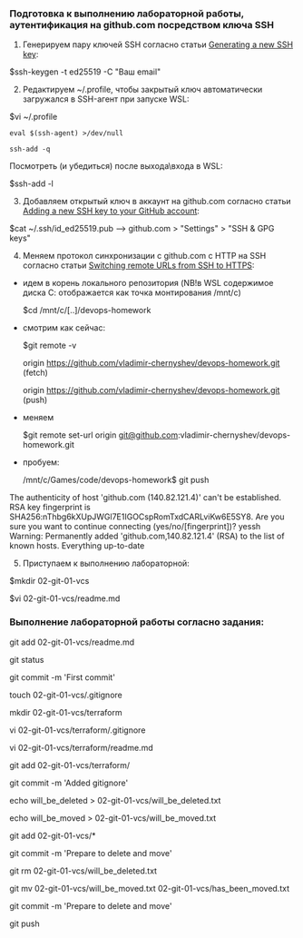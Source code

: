 ### Подготовка к выполнению лабораторной работы, аутентификация на github.com посредством ключа SSH

1. Генерируем пару ключей SSH согласно статьи  [Generating a new SSH key](https://docs.github.com/en/authentication/connecting-to-github-with-ssh/generating-a-new-ssh-key-and-adding-it-to-the-ssh-agent):

 $ssh-keygen -t ed25519 -C "Ваш email"

2. Редактируем ~/.profile, чтобы закрытый ключ автоматически загружался в SSH-агент при запуске WSL:

 $vi ~/.profile

	eval $(ssh-agent) >/dev/null

	ssh-add -q

 Посмотреть (и убедиться) после выхода\входа в WSL:

 $ssh-add -l

3. Добавляем открытый ключ в аккаунт на github.com согласно статьи  [Adding a new SSH key to your GitHub account](https://docs.github.com/en/authentication/connecting-to-github-with-ssh/adding-a-new-ssh-key-to-your-github-account):

 $cat ~/.ssh/id_ed25519.pub --> github.com > "Settings" > "SSH & GPG keys"

4. Меняем протокол синхронизации с github.com c HTTP на SSH согласно статьи  [Switching remote URLs from SSH to HTTPS](https://docs.github.com/en/get-started/getting-started-with-git/managing-remote-repositories#switching-remote-urls-from-https-to-ssh):

 - идем в корень локального репозитория (NB!в WSL содержимое диска С: отображается как точка монтирования /mnt/c)

   $cd /mnt/c/[..]/devops-homework
 - смотрим как сейчас:

   $git remote -v

	origin  https://github.com/vladimir-chernyshev/devops-homework.git (fetch)

	origin  https://github.com/vladimir-chernyshev/devops-homework.git (push)

 - меняем

   $git remote set-url origin git@github.com:vladimir-chernyshev/devops-homework.git

 - пробуем:

   /mnt/c/Games/code/devops-homework$ git push

The authenticity of host 'github.com (140.82.121.4)' can't be established.
RSA key fingerprint is SHA256:nThbg6kXUpJWGl7E1IGOCspRomTxdCARLviKw6E5SY8.
Are you sure you want to continue connecting (yes/no/[fingerprint])? yessh
Warning: Permanently added 'github.com,140.82.121.4' (RSA) to the list of known hosts.
Everything up-to-date

5. Приступаем к выполнению лабораторной:

 $mkdir 02-git-01-vcs

 $vi 02-git-01-vcs/readme.md

### Выполнение лабораторной работы согласно задания:

git add 02-git-01-vcs/readme.md

git status

git commit -m 'First commit'

touch 02-git-01-vcs/.gitignore

mkdir 02-git-01-vcs/terraform

vi 02-git-01-vcs/terraform/.gitignore

vi 02-git-01-vcs/terraform/readme.md

git add 02-git-01-vcs/terraform/

git commit -m 'Added gitignore'

echo will_be_deleted > 02-git-01-vcs/will_be_deleted.txt

echo will_be_moved > 02-git-01-vcs/will_be_moved.txt

git add 02-git-01-vcs/*

git commit -m 'Prepare to delete and move'

git rm 02-git-01-vcs/will_be_deleted.txt

git mv 02-git-01-vcs/will_be_moved.txt 02-git-01-vcs/has_been_moved.txt

git commit -m 'Prepare to delete and move'

git push
